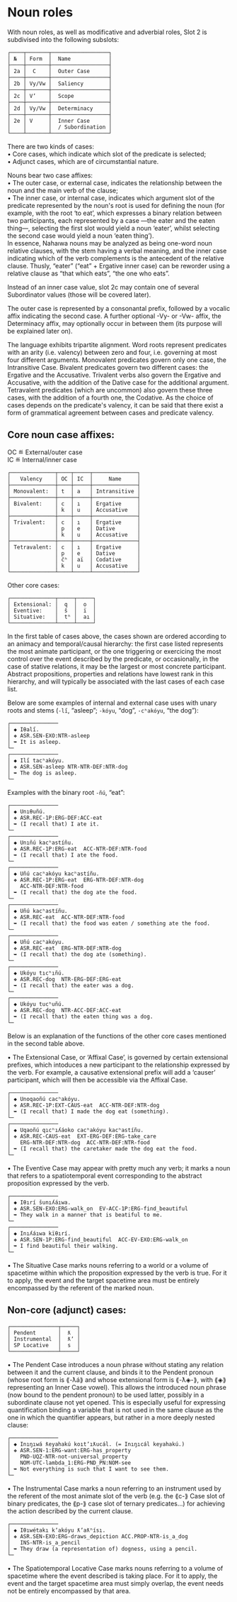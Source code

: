 # Noun roles

 
With noun roles, as well as modificative and adverbial roles, Slot 2 is subdivised into the following subslots:  
  
```  
┌────┬───────┬──────────────────┐  
│ №  │ Form  │  Name            │  
├────┼───────┼──────────────────┤  
│ 2a │  C    │  Outer Case      │  
├────┼───────┼──────────────────┤  
│ 2b │ Vy/Vw │  Saliency        │  
├────┼───────┼──────────────────┤  
│ 2c │ Vʼ    │  Scope           │  
├────┼───────┼──────────────────┤  
│ 2d │ Vy/Vw │  Determinacy     │  
├────┼───────┼──────────────────┤  
│ 2e │ V     │  Inner Case      │  
│    │       │  / Subordination │  
└────┴───────┴──────────────────┘  
```  
  
There are two kinds of cases:  
• Core cases, which indicate which slot of the predicate is selected;  
• Adjunct cases, which are of circumstantial nature.  
  
Nouns bear two case affixes:  
• The outer case, or external case, indicates the relationship between the noun and the main verb of the clause;  
• The inner case, or internal case, indicates which argument slot of the predicate represented by the noun's root is used for defining the noun (for example, with the root ‘to eat’, which expresses a binary relation between two participants, each represented by a case —the eater and the eaten thing—, selecting the first slot would yield a noun ‘eater’, whilst selecting the second case would yield a noun ‘eaten thing’).  
In essence, Nahaıwa nouns may be analyzed as being one-word noun relative clauses, with the stem having a verbal meaning, and the inner case indicating which of the verb complements is the antecedent of the relative clause. Thusly, “eater” (“eat” + Ergative inner case) can be reworder using a relative clause as “that which eats”, “the one who eats”.
  
Instead of an inner case value, slot 2c may contain one of several Subordinator values (those will be covered later).  
  
The outer case is represented by a consonantal prefix, followed by a vocalic affix indicating the second case. A further optional -Vy- or -Vw- affix, the Determinacy affix, may optionally occur in between them (its purpose will be explained later on).  
  
The language exhibits tripartite alignment. Word roots represent predicates with an arity (i.e. valency) between zero and four, i.e. governing at most four different arguments. Monovalent predicates govern only one case, the Intransitive Case. Bivalent predicates govern two different cases: the Ergative and the Accusative. Trivalent verbs also govern the Ergative and Accusative, with the addition of the Dative case for the additional argument. Tetravalent predicates (which are uncommon) also govern these three cases, with the addition of a fourth one, the Codative.
As the choice of cases depends on the predicate's valency, it can be said that there exist a form of grammatical agreement between cases and predicate valency.  
  
## Core noun case affixes:  
  
OC ≝ External/outer case  
IC ≝ Internal/inner case  
  
```  
┌──────────────┬────┬─────┬──────────────┐
│   Valency    │ OC │ IC  │     Name     │
├──────────────┼────┼─────┼──────────────┤
│ Monovalent:  │ t  │ a   │ Intransitive │
├──────────────┼────┼─────┼──────────────┤
│ Bivalent:    │ c  │ ı   │ Ergative     │
│              │ k  │ u   │ Accusative   │
├──────────────┼────┼─────┼──────────────┤
│ Trivalent:   │ c  │ ı   │ Ergative     │
│              │ p  │ e   │ Dative       │
│              │ k  │ u   │ Accusative   │
├──────────────┼────┼─────┼──────────────┤
│ Tetravalent: │ c  │ ı   │ Ergative     │
│              │ p  │ e   │ Dative       │
│              │ čʰ │ aï  │ Codative     │
│              │ k  │ u   │ Accusative   │
└──────────────┴────┴─────┴──────────────┘
```  
  
Other core cases:  
```  
┌──────────────┬─────┬─────┐  
│ Extensional: │  q  │  o  │   
│ Eventive:    │  š  │  ï  │  
│ Situative:   │  tʰ │  aı │  
└──────────────┴─────┴─────┘  
```  
  
In the first table of cases above, the cases shown are ordered according to an animacy and temporal/causal hierarchy: the first case listed represents the most animate participant, or the one triggering or exercicing the most control over the event described by the predicate, or occasionally, in the case of stative relations, it may be the largest or most concrete participant. Abstract propositions, properties and relations have lowest rank in this hierarchy, and will typically be associated with the last cases of each case list.  
  
Below are some examples of internal and external case uses with unary roots and stems (`-lı̋`, “asleep”; `-kóyu`, “dog”, `-cʰakóyu`, “the dog”):
```  
┌───────────────
│ ◆ Iθalı̋.
│ ❖ ASR.SEN-EXO:NTR-asleep
│ ➥ It is asleep.
└─
┌───────────────
│ ◆ Ilı̋ tacʰakóyu.
│ ❖ ASR.SEN-asleep NTR-NTR-DEF:NTR-dog
│ ➥ The dog is asleep.
└─
```

Examples with the binary root `-ñú`, “eat”:
```
┌───────────────
│ ◆ Unıθuñú.
│ ❖ ASR.REC-1P:ERG-DEF:ACC-eat
│ ➥ (I recall that) I ate it.
└─
┌───────────────
│ ◆ Unıñú kacʰastíñu.
│ ❖ ASR.REC-1P:ERG-eat  ACC-NTR-DEF:NTR-food
│ ➥ (I recall that) I ate the food.
└─
┌───────────────
│ ◆ Uñú cacʰakóyu kacʰastíñu.
│ ❖ ASR.REC-1P:ERG-eat  ERG-NTR-DEF:NTR-dog
│   ACC-NTR-DEF:NTR-food
│ ➥ (I recall that) the dog ate the food.
└─
┌───────────────
│ ◆ Uñú kacʰastíñu.
│ ❖ ASR.REC-eat  ACC-NTR-DEF:NTR-food
│ ➥ (I recall that) the food was eaten / something ate the food.
└─
┌───────────────
│ ◆ Uñú cacʰakóyu.
│ ❖ ASR.REC-eat  ERG-NTR-DEF:NTR-dog
│ ➥ (I recall that) the dog ate (something).
└─
┌───────────────
│ ◆ Ukóyu tıcʰıñú.
│ ❖ ASR.REC-dog  NTR-ERG-DEF:ERG-eat
│ ➥ (I recall that) the eater was a dog.
└─
┌───────────────
│ ◆ Ukóyu tucʰuñú.
│ ❖ ASR.REC-dog  NTR-ACC-DEF:ACC-eat
│ ➥ (I recall that) the eaten thing was a dog.
└─
```

Below is an explanation of the functions of the other core cases mentioned in the second table above.  
  
• The Extensional Case, or ‘Affixal Case’, is governed by certain extensional prefixes, which intoduces a new participant to the relationship expressed by the verb. For example, a causative extensional prefix will add a ‘causer’ participant, which will then be accessible via the Affixal Case.  
  
```
┌───────────────
│ ◆ Unoqaoñú cacʰakóyu.
│ ❖ ASR.REC-1P:EXT-CAUS-eat  ACC-NTR-DEF:NTR-dog
│ ➥ (I recall that) I made the dog eat (something).
└─
┌───────────────
│ ◆ Uqaoñú qıcʰıʎáoko cacʰakóyu kacʰastíñu.
│ ❖ ASR.REC-CAUS-eat  EXT-ERG-DEF:ERG-take_care
│   ERG-NTR-DEF:NTR-dog  ACC-NTR-DEF:NTR-food
│ ➥ (I recall that) the caretaker made the dog eat the food.
└─
```
  
• The Eventive Case may appear with pretty much any verb; it marks a noun that refers to a spatiotemporal event corresponding to the abstract proposition expressed by the verb.  

```
┌───────────────
│ ◆ Iθırí šunıʎáıwa.
│ ❖ ASR.SEN-EXO:ERG-walk_on  EV-ACC-1P:ERG-find_beautiful
│ ➥ They walk in a manner that is beatiful to me.
└─
┌───────────────
│ ◆ Inıʎáıwa kïθırí.
│ ❖ ASR.SEN-1P:ERG-find_beautiful  ACC-EV-EXO:ERG-walk_on
│ ➥ I find beautiful their walking.
└─
```

• The Situative Case marks nouns referring to a world or a volume of spacetime within which the proposition expressed by the verb is true. For it to apply, the event and the target spacetime area must be entirely encompassed by the referent of the marked noun.  
  
  
## Non-core (adjunct) cases:

```  
┌───────────────┬─────┐  
│ Pendent       │  ƛ  │  
│ Instrumental  │  ƛʼ │  
│ SP Locative   │  s  │  
└───────────────┴─────┘  
```  
 
• The Pendent Case introduces a noun phrase without stating any relation between it and the current clause, and binds it to the Pendent pronoun (whose root form is ⟪-ƛá⟫ and whose extensional form is ⟪-ƛ◈-⟫, with ⟪◈⟫ representing an Inner Case vowel). This allows the introduced noun phrase (now bound to the pendent pronoun) to be used latter, possibly in a subordinate clause not yet opened. This is especially useful for expressing quantification binding a variable that is not used in the same clause as the one in which the quantifier appears, but rather in a more deeply nested clause:  
```  
┌───────────────  
│ ◆ Inıŋıwá ƛeyahakú koıtʼıƛucál. (= Inıŋıcál keyahakú.)  
│ ❖ ASR.SEN-1:ERG-want:ERG-has_property  
│   PND-UQZ-NTR-not-universal_property  
│   NOM-UTC-lambda_1:ERG-PND_PN:NOM-see  
│ ➥ Not everything is such that I want to see them.  
└─  
```  
  
• The Instrumental Case marks a noun referring to an instrument used by the referent of the most animate slot of the verb (e.g. the ⟪c-⟫ Case slot of binary predicates, the ⟪p-⟫ case slot of ternary predicates…) for achieving the action described by the current clause.  

```  
┌───────────────  
│ ◆ Iθıwétakı kʼakóyu ƛʼaƛʰísı.  
│ ❖ ASR.SEN꞊EXO:ERG-draws_depiction ACC.PROP-NTR-is_a_dog  
│   INS-NTR-is_a_pencil
│ ➥ They draw (a representation of) dogness, using a pencil.  
└─  
```  
  
• The Spatiotemporal Locative Case marks nouns referring to a volume of spacetime where the event described is taking place. For it to apply, the event and the target spacetime area must simply overlap, the event needs not be entirely encompassed by that area.  
  

